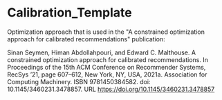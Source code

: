 # Calibration_Template

Optimization approach that is used in the "A constrained optimization approach for calibrated recommendations" publication:

Sinan Seymen, Himan Abdollahpouri, and Edward C. Malthouse. A constrained optimization approach for calibrated recommendations. In Proceedings of the 15th ACM Conference on
Recommender Systems, RecSys ’21, page 607–612, New York, NY, USA, 2021a. Association for Computing Machinery. ISBN 9781450384582. doi: 10.1145/3460231.3478857. URL https://doi.org/10.1145/3460231.3478857
